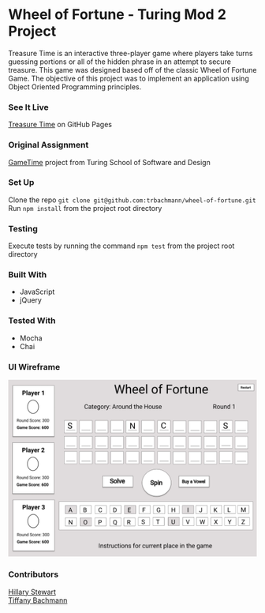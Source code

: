 # Wheel of Fortune - Turing Mod 2 Project
Treasure Time is an interactive three-player game where players take turns guessing portions or all of the hidden phrase in an attempt to secure treasure. This game was designed based off of the classic Wheel of Fortune Game. The objective of this project was to implement an application using Object Oriented Programming principles. 

### See It Live
[Treasure Time](https://trbachmann.github.io/wheel-of-fortune/) on GitHub Pages

### Original Assignment
[GameTime](http://frontend.turing.io/projects/wheel-of-fortune.html) project from Turing School of Software and Design 

### Set Up
Clone the repo ```git clone git@github.com:trbachmann/wheel-of-fortune.git```  
Run ```npm install``` from the project root directory

### Testing
Execute tests by running the command ```npm test``` from the project root directory

### Built With
* JavaScript
* jQuery

### Tested With
* Mocha
* Chai

### UI Wireframe
![Initial Wireframe](Wireframe.jpg) 

### Contributors
[Hillary Stewart](https://github.com/hillstew)  
[Tiffany Bachmann](https://github.com/trbachmann)
